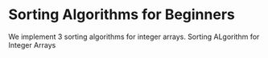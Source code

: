 # Sorting Algorithms for Beginners
We implement 3 sorting algorithms for integer arrays.
Sorting ALgorithm for Integer Arrays
